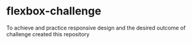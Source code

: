 # flexbox-challenge
To achieve and practice responsive design and the desired outcome of challenge created this repository
